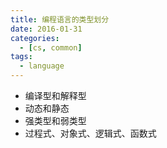 ```yaml
---
title: 编程语言的类型划分
date: 2016-01-31
categories:
  - [cs, common]
tags:
  - language
---
```


- 编译型和解释型
- 动态和静态
- 强类型和弱类型
- 过程式、对象式、逻辑式、函数式

